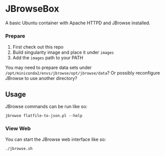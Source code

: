 # JBrowseBox

A basic Ubuntu container with Apache HTTPD and JBrowse installed.

### Prepare

1. First check out this repo
2. Build singularity image and place it under `images`
3. Add the `images` path to your PATH

You may need to prepare data sets under `/opt/miniconda2/envs/jbrowse/opt/jbrowse/data`?
Or possibly reconfigure JBrowse to use another directory?

## Usage

JBrowse commands can be run like so:

```
jbrowse flatfile-to-json.pl --help
```

### View Web
You can start the JBrowse web interface like so:

```
./jbrowse.sh
```
